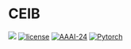 # CEIB
![](https://img.shields.io/badge/version-1.0.1-blue)
[![license](https://img.shields.io/github/license/mashape/apistatus.svg?maxAge=2592000)](https://github.com/shesshan/CEIB/blob/main/LICENSE)
[![AAAI-24](https://img.shields.io/badge/AAAI_24-Paper_11284-black?labelColor=%233CB371&color=%23FFA500)](https://aaai.org/main-track/)
[![Pytorch](https://img.shields.io/badge/PyTorch-%23FF6347.svg?e&logo=PyTorch&logoColor=white)](https://pytorch.org/)
